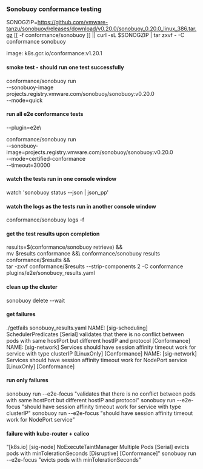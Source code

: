 
### Sonobuoy conformance testing

SONOGZIP=https://github.com/vmware-tanzu/sonobuoy/releases/download/v0.20.0/sonobuoy_0.20.0_linux_386.tar.gz
[[ -f conformance/sonobuoy ]] || curl -sL $SONOGZIP | tar zxvf - -C conformance sonobuoy

image: k8s.gcr.io/conformance:v1.20.1

#### smoke test - should run one test successfully

conformance/sonobuoy run\
 --sonobuoy-image projects.registry.vmware.com/sonobuoy/sonobuoy:v0.20.0\
 --mode=quick

#### run all e2e conformance tests
--plugin=e2e\

conformance/sonobuoy run\
 --sonobuoy-image=projects.registry.vmware.com/sonobuoy/sonobuoy:v0.20.0\
 --mode=certified-conformance\
 --timeout=30000

####  watch the tests run in one console window

watch 'sonobuoy status --json | json_pp'

####  watch the logs as the tests run in another console window

conformance/sonobuoy logs -f

####  get the test results upon completion

results=$(conformance/sonobuoy retrieve) &&\
 mv $results conformance &&\
 conformance/sonobuoy results conformance/$results &&\
 tar -zxvf conformance/$results --strip-components 2 -C conformance plugins/e2e/sonobuoy_results.yaml

#### clean up the cluster

sonobuoy delete --wait

####  get failures

./getfails sonobuoy_results.yaml
NAME: [sig-scheduling] SchedulerPredicates [Serial] validates that there is no conflict between pods with same hostPort but different hostIP and protocol [Conformance]
NAME: [sig-network] Services should have session affinity timeout work for service with type clusterIP [LinuxOnly] [Conformance]
NAME: [sig-network] Services should have session affinity timeout work for NodePort service [LinuxOnly] [Conformance]

####  run only failures

sonobuoy run --e2e-focus "validates that there is no conflict between pods with same hostPort but different hostIP and protocol"
sonobuoy run --e2e-focus "should have session affinity timeout work for service with type clusterIP"
sonobuoy run --e2e-focus "should have session affinity timeout work for NodePort service"

####  failure with kube-router + calico

"[k8s.io] [sig-node] NoExecuteTaintManager Multiple Pods [Serial] evicts pods with minTolerationSeconds [Disruptive] [Conformance]"
sonobuoy run --e2e-focus "evicts pods with minTolerationSeconds"
